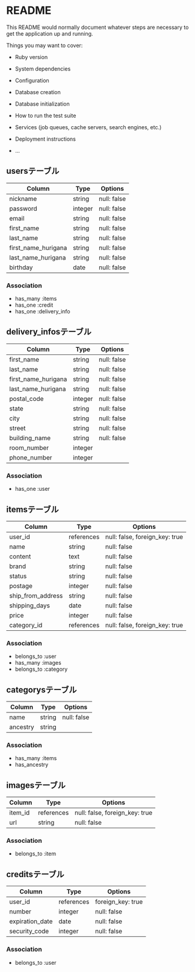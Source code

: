 # README

This README would normally document whatever steps are necessary to get the
application up and running.

Things you may want to cover:

* Ruby version

* System dependencies

* Configuration

* Database creation

* Database initialization

* How to run the test suite

* Services (job queues, cache servers, search engines, etc.)

* Deployment instructions

* ...

## usersテーブル
|Column|Type|Options|
|------|----|-------|
|nickname|string|null: false|
|password|integer|null: false|
|email|string|null: false|
|first_name|string|null: false|
|last_name|string|null: false|
|first_name_hurigana|string|null: false|
|last_name_hurigana|string|null: false|
|birthday|date|null: false|
### Association
- has_many :items
- has_one :credit
- has_one :delivery_info

## delivery_infosテーブル
|Column|Type|Options|
|------|----|-------|
|first_name|string|null: false|
|last_name|string|null: false|
|first_name_hurigana|string|null: false|
|last_name_hurigana|string|null: false|
|postal_code|integer|null: false|
|state|string|null: false|
|city|string|null: false|
|street|string|null: false|
|building_name|string|null: false|
|room_number|integer|
|phone_number|integer|
### Association
- has_one :user

## itemsテーブル
|Column|Type|Options|
|------|----|-------|
|user_id|references|null: false, foreign_key: true|
|name|string|null: false|
|content|text|null: false|
|brand|string|null: false|
|status|string|null: false|
|postage|integer|null: false|
|ship_from_address|string|null: false|
|shipping_days|date|null: false|
|price|integer|null: false|
|category_id|references|null: false, foreign_key: true|
### Association
- belongs_to :user
- has_many :images
- belongs_to :category

## categorysテーブル
|Column|Type|Options|
|------|----|-------|
|name|string|null: false|
|ancestry|string|
### Association
- has_many :items
- has_ancestry

## imagesテーブル
|Column|Type|Options|
|------|----|-------|
|item_id|references|null: false, foreign_key: true|
|url|string|null: false|
### Association
- belongs_to :item

## creditsテーブル
|Column|Type|Options|
|------|----|-------|
|user_id|references|foreign_key: true|
|number|integer|null: false|
|expiration_date|date|null: false|
|security_code|integer|null: false|
### Association
- belongs_to :user